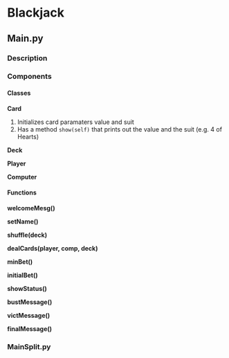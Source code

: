 # Blackjack

## Main.py

### Description

### Components

#### Classes
**Card** 
1. Initializes card paramaters value and suit
2. Has a method `show(self)` that prints out the value and the suit (e.g. 4 of Hearts)

**Deck**

**Player**

**Computer**

#### Functions
**welcomeMesg()**

**setName()**

**shuffle(deck)**

**dealCards(player, comp, deck)**

**minBet()**

**initialBet()**

**showStatus()**

**bustMessage()**

**victMessage()**

**finalMessage()**

### MainSplit.py
